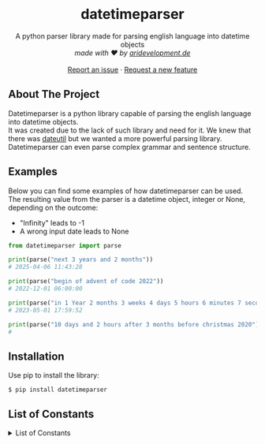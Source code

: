 <br />
<div align="center">
  <h1 align="center">datetimeparser</h1>

  <p align="center">
    A python parser library made for parsing english language into datetime objects
    <br />
    <i> made with ❤️ by <a href="https://aridevelopment.de/">aridevelopment.de</a></i>
    <br />
    <br />
    <a href="https://github.com/aridevelopment-de/datetimeparser/issues">Report an issue</a>
    ·
    <a href="https://github.com/aridevelopment-de/datetimeparser/issues">Request a new feature</a>
  </p>
</div>


## About The Project

Datetimeparser is a python library capable of parsing the english language into datetime objects.  
It was created due to the lack of such library and need for it. We knew that there was [dateutil](https://github.com/dateutil/dateutil/) but we wanted a more powerful parsing library.  
Datetimeparser can even parse complex grammar and sentence structure.

## Examples

Below you can find some examples of how datetimeparser can be used.  
The resulting value from the parser is a datetime object, integer or None, depending on the outcome:
- "Infinity" leads to -1
- A wrong input date leads to None

```python
from datetimeparser import parse

print(parse("next 3 years and 2 months"))
# 2025-04-06 11:43:28

print(parse("begin of advent of code 2022"))
# 2022-12-01 06:00:00

print(parse("in 1 Year 2 months 3 weeks 4 days 5 hours 6 minutes 7 seconds"))
# 2023-05-01 17:59:52

print(parse("10 days and 2 hours after 3 months before christmas 2020"))
# 
```

## Installation

Use pip to install the library:
```shell
$ pip install datetimeparser
```

## List of Constants

<details>
<summary>List of Constants</summary>
<details>
<summary><code>christmas</code></summary>
<ul>
<li>next christmas</li>
<li>xmas</li>
<li>next xmas</li>
</ul>
</details><details>
<summary><code>silvester</code></summary>
<ul>
<li>next silvester</li>
<li>new years eve</li>
<li>next new years eve</li>
</ul>
</details><details>
<summary><code>eastern</code></summary>
<ul>
<li>next eastern</li>
<li>easter</li>
<li>next easter</li>
</ul>
</details><details>
<summary><code>nicholas</code></summary>
<ul>
<li>next nicholas</li>
<li>nicholas day</li>
<li>next nicholas day</li>
</ul>
</details><details>
<summary><code>halloween</code></summary>
<ul>
<li>next halloween</li>
</ul>
</details><details>
<summary><code>april fools day</code></summary>
<ul>
<li>next april fools day</li>
<li>april fool day</li>
<li>next april fool day</li>
</ul>
</details><details>
<summary><code>thanksgiving</code></summary>
<ul>
<li>next thanksgiving</li>
</ul>
</details><details>
<summary><code>saint patrick's day</code></summary>
<ul>
<li>next saint patrick's day</li>
<li>saint patricks day</li>
<li>next saint patricks day</li>
<li>st. patrick's day</li>
<li>next st. patrick's day</li>
<li>saint st. day</li>
<li>next st. patricks day</li>
<li>st patrick's day</li>
<li>next st patrick's day</li>
<li>st patricks day</li>
<li>next st patricks day</li>
</ul>
</details><details>
<summary><code>valentines day</code></summary>
<ul>
<li>next valentines day</li>
<li>valentine</li>
<li>next valentine</li>
<li>valentine day</li>
<li>next valentine day</li>
</ul>
</details><details>
<summary><code>summer end</code></summary>
<ul>
<li>end of summer</li>
<li>end of the summer</li>
</ul>
</details><details>
<summary><code>winter end</code></summary>
<ul>
<li>end of winter</li>
<li>end of the winter</li>
</ul>
</details><details>
<summary><code>spring end</code></summary>
<ul>
<li>end of spring</li>
<li>end of the spring</li>
</ul>
</details><details>
<summary><code>fall end</code></summary>
<ul>
<li>end of fall</li>
<li>end of the fall</li>
<li>autumn end</li>
<li>end of autumn</li>
<li>end of the autumn</li>
</ul>
</details><details>
<summary><code>summer begin</code></summary>
<ul>
<li>summer</li>
<li>next summer</li>
<li>begin of summer</li>
<li>begin of the summer</li>
</ul>
</details><details>
<summary><code>winter begin</code></summary>
<ul>
<li>winter</li>
<li>next winter</li>
<li>begin of winter</li>
<li>begin of the winter</li>
<li>winter is coming</li>
</ul>
</details><details>
<summary><code>spring begin</code></summary>
<ul>
<li>spring</li>
<li>next spring</li>
<li>begin of spring</li>
<li>begin of the spring</li>
</ul>
</details><details>
<summary><code>fall begin</code></summary>
<ul>
<li>fall</li>
<li>begin of fall</li>
<li>begin of the fall</li>
<li>autumn begin</li>
<li>autumn</li>
<li>begin of autumn</li>
<li>begin of the autumn</li>
</ul>
</details><details>
<summary><code>morning</code></summary>
<ul>
<li>at morning</li>
<li>in the next morning</li>
<li>next morning</li>
<li>in the morning</li>
</ul>
</details><details>
<summary><code>evening</code></summary>
<ul>
<li>at evening</li>
<li>in the next evening</li>
<li>next evening</li>
<li>in the evening</li>
</ul>
</details><details>
<summary><code>lunchtime</code></summary>
<ul>
<li>at lunch</li>
<li>at lunchtime</li>
<li>next lunch</li>
<li>at the next lunchtime</li>
<li>next lunchtime</li>
<li>at the lunchtime</li>
</ul>
</details><details>
<summary><code>aoc begin</code></summary>
<ul>
<li>aoc</li>
<li>next aoc</li>
<li>begin of aoc</li>
<li>begin of the aoc</li>
<li>advent of code begin</li>
<li>advent of code</li>
<li>next advent of code</li>
<li>begin of advent of code</li>
<li>begin of the advent of code</li>
</ul>
</details><details>
<summary><code>aoc end</code></summary>
<ul>
<li>end of aoc</li>
<li>end of the aoc</li>
<li>advent of code end</li>
<li>end of advent of code</li>
<li>end of the advent of code</li>
</ul>
</details><details>
<summary><code>end of year</code></summary>
<ul>
<li>the end of year</li>
<li>the end of the year</li>
<li>end of the year</li>
</ul>
</details><details>
<summary><code>begin of year</code></summary>
<ul>
<li>the begin of year</li>
<li>the begin of the year</li>
<li>begin of the year</li>
</ul>
</details><details>
<summary><code>infinity</code></summary>
<ul>
<li>inf</li>
</ul>
</details><details>
<summary><code>today</code></summary>
<ul>

</ul>
</details><details>
<summary><code>tomorrow</code></summary>
<ul>

</ul>
</details><details>
<summary><code>yesterday</code></summary>
<ul>

</ul>
</details><details>
<summary><code>now</code></summary>
<ul>
<li>at the moment</li>
<li>current time</li>
<li>current time now</li>
</ul>
</details>
</details>